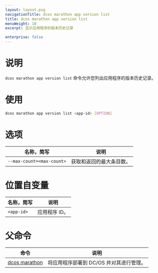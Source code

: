 ```yaml
---
layout: layout.pug
navigationTitle: dcos marathon app version list
title: dcos marathon app version list
menuWeight: 10
excerpt: 显示应用程序的版本历史记录

enterprise: false
---
```



# 说明
`dcos marathon app version list` 命令允许您列出应用程序的版本历史记录。

# 使用

```bash
dcos marathon app version list <app-id> [OPTION]
```

# 选项

| 名称，简写 | 说明 |
|---------|-------------|
| `--max-count=<max-count>` | 获取和返回的最大条目数。|

# 位置自变量

| 名称，简写 | 说明 |
|---------|-------------|
| `<app-id>` | 应用程序 ID。|

# 父命令

| 命令 | 说明 |
|---------|-------------|
| [dcos marathon](/1.11/cli/command-reference/dcos-marathon/) | 将应用程序部署到 DC/OS 并对其进行管理。|


